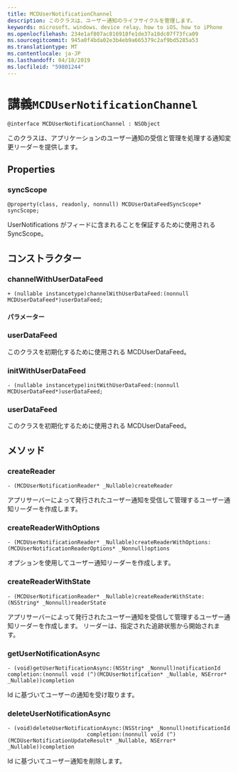 ```yaml
---
title: MCDUserNotificationChannel
description: このクラスは、ユーザー通知のライフサイクルを管理します。
keywords: microsoft、windows、device relay、how to iOS、how to iPhone
ms.openlocfilehash: 234e1af807ac816918fe1de37a18dc07f73fca09
ms.sourcegitcommit: 945a0f4bda02e3b4eb9a665379c2af9bd5285a53
ms.translationtype: MT
ms.contentlocale: ja-JP
ms.lasthandoff: 04/18/2019
ms.locfileid: "59801244"
---
```

# <a name="class-mcdusernotificationchannel"></a>講義`MCDUserNotificationChannel`

```
@interface MCDUserNotificationChannel : NSObject
```

このクラスは、アプリケーションのユーザー通知の受信と管理を処理する通知変更リーダーを提供します。 

## <a name="properties"></a>Properties

### <a name="syncscope"></a>syncScope
`@property(class, readonly, nonnull) MCDUserDataFeedSyncScope* syncScope;`

UserNotifications がフィードに含まれることを保証するために使用される SyncScope。

## <a name="constructors"></a>コンストラクター

### <a name="channelwithuserdatafeed"></a>channelWithUserDataFeed
`+ (nullable instancetype)channelWithUserDataFeed:(nonnull MCDUserDataFeed*)userDataFeed;`

#### <a name="parameters"></a>パラメーター

### <a name="userdatafeed"></a>userDataFeed
このクラスを初期化するために使用される MCDUserDataFeed。

### <a name="initwithuserdatafeed"></a>initWithUserDataFeed
`- (nullable instancetype)initWithUserDataFeed:(nonnull MCDUserDataFeed*)userDataFeed;`

### <a name="userdatafeed"></a>userDataFeed
このクラスを初期化するために使用される MCDUserDataFeed。

## <a name="methods"></a>メソッド

### <a name="createreader"></a>createReader
`- (MCDUserNotificationReader* _Nullable)createReader`

アプリサーバーによって発行されたユーザー通知を受信して管理するユーザー通知リーダーを作成します。

### <a name="createreaderwithoptions"></a>createReaderWithOptions
`- (MCDUserNotificationReader* _Nullable)createReaderWithOptions:(MCDUserNotificationReaderOptions* _Nonnull)options`

オプションを使用してユーザー通知リーダーを作成します。

### <a name="createreaderwithstate"></a>createReaderWithState
`- (MCDUserNotificationReader* _Nullable)createReaderWithState:(NSString* _Nonnull)readerState`

アプリサーバーによって発行されたユーザー通知を受信して管理するユーザー通知リーダーを作成します。 リーダーは、指定された追跡状態から開始されます。  

### <a name="getusernotificationasync"></a>getUserNotificationAsync
`- (void)getUserNotificationAsync:(NSString* _Nonnull)notificationId
                      completion:(nonnull void (^)(MCDUserNotification* _Nullable, NSError* _Nullable))completion`

Id に基づいてユーザーの通知を受け取ります。

### <a name="deleteusernotificationasync"></a>deleteUserNotificationAsync
```
- (void)deleteUserNotificationAsync:(NSString* _Nonnull)notificationId
                         completion:(nonnull void (^)(MCDUserNotificationUpdateResult* _Nullable, NSError* _Nullable))completion
```

Id に基づいてユーザー通知を削除します。 